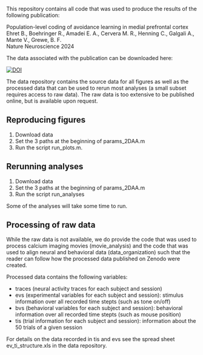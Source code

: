 This repository contains all code that was used to produce the results of the following publication:

Population-level coding of avoidance learning in medial prefrontal cortex  
Ehret B., Boehringer R., Amadei E. A., Cervera M. R., Henning C., Galgali A., Mante V., Grewe, B. F.  
Nature Neuroscience 2024

The data associated with the publication can be downloaded here:

[![DOI](https://zenodo.org/badge/DOI/10.5281/zenodo.11282437.svg)](https://doi.org/10.5281/zenodo.11282437)

The data repository contains the source data for all figures as well as the processed data that can be used to rerun most analyses (a small subset requires access to raw data).
The raw data is too extensive to be published online, but is available upon request.

## Reproducing figures

1. Download data
2. Set the 3 paths at the beginning of params_2DAA.m 
3. Run the script run_plots.m.

## Rerunning analyses

1. Download data
2. Set the 3 paths at the beginning of params_2DAA.m 
3. Run the script run_analyses

Some of the analyses will take some time to run. 

## Processing of raw data

While the raw data is not available, we do provide the code that was used to process calcium imaging movies (movie_analysis) and the code that was used to align neural and behavioral data (data_organization) such that the reader can follow how the processed data published on Zenodo were created. 

Processed data contains the following variables:
- traces (neural activity traces for each subject and session)
- evs (experimental variables for each subject and session): stimulus information over all recorded time stepts (such as tone on/off)
- bvs (behavioral variables for each subject and session): behavioral information over all recorded time stepts (such as mouse position)
- tis (trial information for each subject and session): information about the 50 trials of a given session

For details on the data recorded in tis and evs see the spread sheet ev_ti_structure.xls in the data repository.